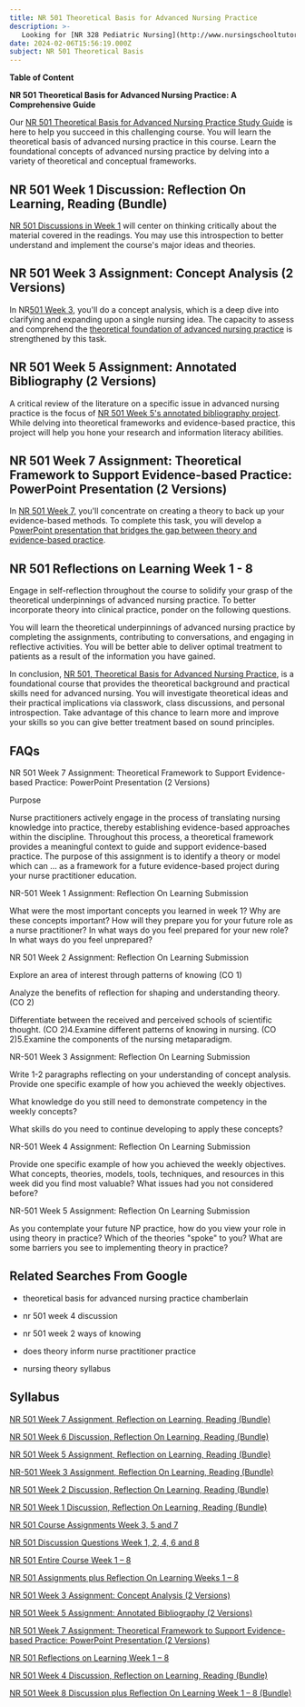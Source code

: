 ```yaml
---
title: NR 501 Theoretical Basis for Advanced Nursing Practice
description: >-
   Looking for [NR 328 Pediatric Nursing](http://www.nursingschooltutors.com/) tutors online? Your bases are covered by us! You may count on the full backing of our team of experts for your online class. We provide expert online class aid for all of your academic needs, including coursework, assignments, debates, and exam preparation. Make the most of your time in [NR 328 Pediatric Nursing](http://www.nursingschooltutors.com/) by securing the support you need to do well in the course. Put your mind at ease and let our trained staff handle your online course. Don't allow the difficulty of online learning prevent you from achieving your full potential in [NR 328 Pediatric Nursing.](http://www.nursingschooltutors.com/)
date: 2024-02-06T15:56:19.000Z
subject: NR 501 Theoretical Basis
---
```


**Table of Content**


**NR 501 Theoretical Basis for Advanced Nursing Practice: A Comprehensive Guide**

Our [NR 501 Theoretical Basis for Advanced Nursing Practice Study Guide](http://www.nursingschooltutors.com/) is here to help you succeed in this challenging course. You will learn the theoretical basis of advanced nursing practice in this course. Learn the foundational concepts of advanced nursing practice by delving into a variety of theoretical and conceptual frameworks.

## NR 501 Week 1 Discussion: Reflection On Learning, Reading (Bundle)

[NR 501 Discussions in Week 1](http://www.nursingschooltutors.com/) will center on thinking critically about the material covered in the readings. You may use this introspection to better understand and implement the course's major ideas and theories.

## NR 501 Week 3 Assignment: Concept Analysis (2 Versions)

In NR[501 Week 3](http://www.nursingschooltutors.com/), you'll do a concept analysis, which is a deep dive into clarifying and expanding upon a single nursing idea. The capacity to assess and comprehend the [theoretical foundation of advanced nursing practice](http://www.nursingschooltutors.com/) is strengthened by this task.

## NR 501 Week 5 Assignment: Annotated Bibliography (2 Versions)

A critical review of the literature on a specific issue in advanced nursing practice is the focus of [NR 501 Week 5's annotated bibliography project](http://www.nursingschooltutors.com/http:/www.nursingschooltutors.com/). While delving into theoretical frameworks and evidence-based practice, this project will help you hone your research and information literacy abilities.

## NR 501 Week 7 Assignment: Theoretical Framework to Support Evidence-based Practice: PowerPoint Presentation (2 Versions)

In [NR 501 Week 7,](http://www.nursingschooltutors.com/) you'll concentrate on creating a theory to back up your evidence-based methods. To complete this task, you will develop a P[owerPoint presentation that bridges the gap between theory and evidence-based practice](http://www.nursingschooltutors.com/).

## NR 501 Reflections on Learning Week 1 - 8

Engage in self-reflection throughout the course to solidify your grasp of the theoretical underpinnings of advanced nursing practice. To better incorporate theory into clinical practice, ponder on the following questions.

You will learn the theoretical underpinnings of advanced nursing practice by completing the assignments, contributing to conversations, and engaging in reflective activities. You will be better able to deliver optimal treatment to patients as a result of the information you have gained.

In conclusion, [NR 501, Theoretical Basis for Advanced Nursing Practice](http://www.nursingschooltutors.com/), is a foundational course that provides the theoretical background and practical skills need for advanced nursing. You will investigate theoretical ideas and their practical implications via classwork, class discussions, and personal introspection. Take advantage of this chance to learn more and improve your skills so you can give better treatment based on sound principles.

## FAQs

NR 501 Week 7 Assignment: Theoretical Framework to Support Evidence-based Practice: PowerPoint Presentation (2 Versions)

Purpose

Nurse practitioners actively engage in the process of translating nursing knowledge into practice, thereby establishing evidence-based approaches within the discipline. Throughout this process, a theoretical framework provides a meaningful context to guide and support evidence-based practice. The purpose of this assignment is to identify a theory or model which can … as a framework for a future evidence-based project during your nurse practitioner education.

NR-501 Week 1 Assignment: Reflection On Learning Submission

What were the most important concepts you learned in week 1? Why are these concepts important? How will they prepare you for your future role as a nurse practitioner? In what ways do you feel prepared for your new role? In what ways do you feel unprepared?

NR 501 Week 2 Assignment: Reflection On Learning Submission

Explore an area of interest through patterns of knowing (CO 1)

Analyze the benefits of reflection for shaping and understanding theory. (CO 2)

Differentiate between the received and perceived schools of scientific thought. (CO 2)4.Examine different patterns of knowing in nursing. (CO 2)5.Examine the components of the nursing metaparadigm.

NR-501 Week 3 Assignment: Reflection On Learning Submission

Write 1-2 paragraphs reflecting on your understanding of concept analysis. Provide one specific example of how you achieved the weekly objectives.

What knowledge do you still need to demonstrate competency in the weekly concepts?

What skills do you need to continue developing to apply these concepts?

NR-501 Week 4 Assignment: Reflection On Learning Submission

Provide one specific example of how you achieved the weekly objectives. What concepts, theories, models, tools, techniques, and resources in this week did you find most valuable? What issues had you not considered before?

NR-501 Week 5 Assignment: Reflection On Learning Submission

As you contemplate your future NP practice, how do you view your role in using theory in practice? Which of the theories "spoke" to you? What are some barriers you see to implementing theory in practice?


## Related Searches From Google

- theoretical basis for advanced nursing practice chamberlain

- nr 501 week 4 discussion

- nr 501 week 2 ways of knowing

- does theory inform nurse practitioner practice

- nursing theory syllabus

## Syllabus

[NR 501 Week 7 Assignment, Reflection on Learning, Reading (Bundle)](https://www.academicguider.com/devry/nr-501-week-7-discussion-question/)

[NR 501 Week 6 Discussion, Reflection On Learning, Reading (Bundle)](https://www.academicguider.com/devry/nr-501-full-week-6/)

[NR 501 Week 5 Assignment, Reflection on Learning, Reading (Bundle)](https://www.academicguider.com/devry/nr-501-week-5-discussion-question/)

[NR-501 Week 3 Assignment, Reflection On Learning, Reading (Bundle)](https://www.academicguider.com/devry/nr-501-week-3-discussion-question/)

[NR 501 Week 2 Discussion, Reflection On Learning, Reading (Bundle)](https://www.academicguider.com/devry/nr-501-full-week-2/)

[NR 501 Week 1 Discussion, Reflection On Learning, Reading (Bundle)](https://www.academicguider.com/devry/nr-501-week-1-discussion-question/)

[NR 501 Course Assignments Week 3, 5 and 7](https://www.academicguider.com/devry/nr-501-course-assignments/)

[NR 501 Discussion Questions Week 1, 2, 4, 6 and 8](https://www.academicguider.com/devry/nr-501-weekly-discussions/)

[NR 501 Entire Course Week 1 – 8](https://www.academicguider.com/devry/nr-501-entire-course/)

[NR 501 Assignments plus Reflection On Learning Weeks 1 – 8](https://www.academicguider.com/devry/nr-501-course-assignments-plus-weekly-reflections/)

[NR 501 Week 3 Assignment: Concept Analysis (2 Versions)](https://www.academicguider.com/devry/nr-501-week-3-assignment/)

[NR 501 Week 5 Assignment: Annotated Bibliography (2 Versions)](https://www.academicguider.com/devry/nr-501-week-5-assignment/)

[NR 501 Week 7 Assignment: Theoretical Framework to Support Evidence-based Practice: PowerPoint Presentation (2 Versions)](https://www.academicguider.com/devry/nr-501-week-7-assignment/)

[NR 501 Reflections on Learning Week 1 – 8](https://www.academicguider.com/devry/nr-501-weekly-reflections/)

[NR 501 Week 4 Discussion, Reflection on Learning, Reading (Bundle)](https://www.academicguider.com/devry/nr-501-full-week-4/)

[NR 501 Week 8 Discussion plus Reflection On Learning Week 1 – 8 (Bundle)](https://www.academicguider.com/devry/nr-501-week-8/)